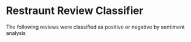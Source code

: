 # Restraunt Review Classifier
 The following reviews were classified as positive or negative by sentiment analysis
